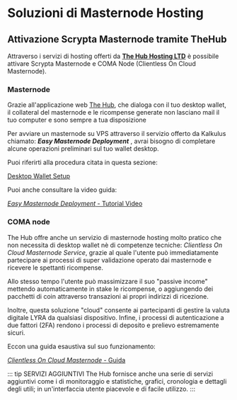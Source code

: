 # Soluzioni di Masternode Hosting

## Attivazione Scrypta Masternode tramite TheHub

Attraverso i servizi di hosting offerti da [**The Hub Hosting LTD**](https://thehub.host/) è possibile attivare Scrypta Masternode e COMA Node (Clientless On Cloud Masternode).

### Masternode
Grazie all'applicazione web [The Hub](https://thehub.host/), che dialoga con il tuo desktop wallet, il collateral del masternode e le ricompense generate non lasciano mail il tuo computer e sono sempre a tua disposizione

Per avviare un masternode su VPS attraverso il servizio offerto da Kalkulus chiamato: ***Easy Masternode Deployment*** , avrai bisogno di completare alcune operazioni preliminari sul tuo wallet desktop.

Puoi riferirti alla procedura citata in questa sezione:

[Desktop Wallet Setup](../masternode-setup/installazione-manuale.md)

Puoi anche consultare la video guida:

[*Easy Masternode Deployment* - Tutorial Video](https://www.youtube.com/watch?v=lgmMEgmKUs4&feature=youtu.be)

### COMA node

The Hub offre anche un servizio di masternode hosting molto pratico che non necessita di desktop wallet nè di competenze tecniche: *Clientless On Cloud Masternode Service*, grazie al quale l'utente può immediatamente partecipare ai processi di super validazione operato dai masternode e ricevere le spettanti ricompense. 

Allo stesso tempo l'utente può massimizzare il suo "passive income" mettendo automaticamente in stake le ricompense, o aggiungendo dei pacchetti di coin attraverso transazioni ai propri indirizzi di ricezione.

Inoltre, questa soluzione "cloud" consente ai partecipanti di gestire la valuta digitale LYRA da qualsiasi dispositivo. Infine, i processi di autenticazione a due fattori (2FA) rendono i processi di deposito e prelievo estremamente sicuri.

Eccon una guida esaustiva sul suo funzionamento:

[*Clientless On Cloud Masternode* - Guida](https://medium.com/@kalkulus_team/thehub-introduce-clientless-masternodes-overview-and-guide-to-comanodes-c25a6f6c3a9e)

::: tip SERVIZI AGGIUNTIVI
The Hub fornisce anche una serie di servizi  aggiuntivi come i di monitoraggio e statistiche, grafici, cronologia e dettagli degli utili; in un'interfaccia utente piacevole e di facile utilizzo.
:::